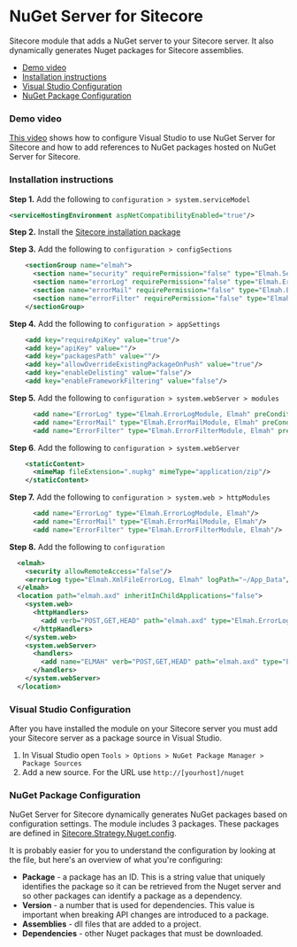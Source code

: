 # NuGet Server for Sitecore
Sitecore module that adds a NuGet server to your Sitecore server. It also dynamically generates Nuget packages for Sitecore assemblies.

* [Demo video](#demo)
* [Installation instructions](#installation)
* [Visual Studio Configuration](#vsconfig)
* [NuGet Package Configuration](#nugetconfig)

### <a name="demo">Demo video</a>
[This video](https://www.youtube.com/watch?v=vgehATYyvYw) shows how to configure Visual Studio to use NuGet Server for Sitecore and how to add references to NuGet packages hosted on NuGet Server for Sitecore.

### <a name="installation">Installation instructions</a>
**Step 1.** Add the following to `configuration > system.serviceModel`
```xml
<serviceHostingEnvironment aspNetCompatibilityEnabled="true"/>
```

**Step 2.** Install the [Sitecore installation package](https://github.com/adamconn/sitecore-nuget-server/raw/master/software/Nuget%20Server%20for%20Sitecore-1.0.zip)

**Step 3.** Add the following to `configuration > configSections`
```xml
    <sectionGroup name="elmah">
      <section name="security" requirePermission="false" type="Elmah.SecuritySectionHandler, Elmah"/>
      <section name="errorLog" requirePermission="false" type="Elmah.ErrorLogSectionHandler, Elmah"/>
      <section name="errorMail" requirePermission="false" type="Elmah.ErrorMailSectionHandler, Elmah"/>
      <section name="errorFilter" requirePermission="false" type="Elmah.ErrorFilterSectionHandler, Elmah"/>
    </sectionGroup>
```

**Step 4.** Add the following to `configuration > appSettings`
```xml
    <add key="requireApiKey" value="true"/>
    <add key="apiKey" value=""/>
    <add key="packagesPath" value=""/>
    <add key="allowOverrideExistingPackageOnPush" value="true"/>
    <add key="enableDelisting" value="false"/>
    <add key="enableFrameworkFiltering" value="false"/>
```

**Step 5.** Add the following to `configuration > system.webServer > modules`
```xml
      <add name="ErrorLog" type="Elmah.ErrorLogModule, Elmah" preCondition="managedHandler"/>
      <add name="ErrorMail" type="Elmah.ErrorMailModule, Elmah" preCondition="managedHandler"/>
      <add name="ErrorFilter" type="Elmah.ErrorFilterModule, Elmah" preCondition="managedHandler"/>
```

**Step 6**. Add the following to `configuration > system.webServer`
```xml
    <staticContent>
      <mimeMap fileExtension=".nupkg" mimeType="application/zip"/>
    </staticContent>
```

**Step 7.** Add the following to `configuration > system.web > httpModules`
```xml
      <add name="ErrorLog" type="Elmah.ErrorLogModule, Elmah"/>
      <add name="ErrorMail" type="Elmah.ErrorMailModule, Elmah"/>
      <add name="ErrorFilter" type="Elmah.ErrorFilterModule, Elmah"/>
```

**Step 8.** Add the following to `configuration`
```xml
  <elmah>
    <security allowRemoteAccess="false"/>
    <errorLog type="Elmah.XmlFileErrorLog, Elmah" logPath="~/App_Data"/>
  </elmah>
  <location path="elmah.axd" inheritInChildApplications="false">
    <system.web>
      <httpHandlers>
        <add verb="POST,GET,HEAD" path="elmah.axd" type="Elmah.ErrorLogPageFactory, Elmah"/>
      </httpHandlers>
    </system.web>
    <system.webServer>
      <handlers>
        <add name="ELMAH" verb="POST,GET,HEAD" path="elmah.axd" type="Elmah.ErrorLogPageFactory, Elmah" preCondition="integratedMode"/>
      </handlers>
    </system.webServer>
  </location>
```

### <a name="vsconfig">Visual Studio Configuration</a>
After you have installed the module on your Sitecore server you must add your Sitecore server as a package source in Visual Studio.

1. In Visual Studio open `Tools > Options > NuGet Package Manager > Package Sources`
2. Add a new source. For the URL use `http://[yourhost]/nuget`

### <a name="nugetconfig">NuGet Package Configuration</a>
NuGet Server for Sitecore dynamically generates NuGet packages based on configuration settings. The module includes 3 packages. These packages are defined in [Sitecore.Strategy.Nuget.config](https://github.com/adamconn/sitecore-nuget-server/raw/master/source/Sitecore.Strategy.Nuget/App_Config/Include/Sitecore.Strategy.Nuget.config).

It is probably easier for you to understand the configuration by looking at the file, but here's an overview of what you're configuring:
* **Package** - a package has an ID. This is a string value that uniquely identifies the package so it can be retrieved from the Nuget server and so other packages can identify a package as a dependency.  
* **Version** - a number that is used for dependencies. This value is important when breaking API changes are introduced to a package.
* **Assemblies** - dll files that are added to a project.
* **Dependencies** - other Nuget packages that must be downloaded.